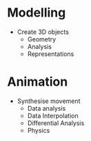 # Modelling
- Create 3D objects
	- Geometry
	- Analysis
	- Representations

# Animation
- Synthesise movement
	- Data analysis
	- Data Interpolation
	- Differential Analysis
	- Physics


